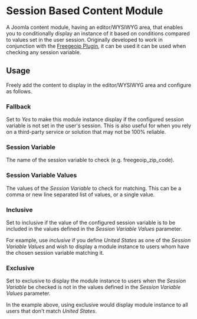 # Session Based Content Module
A Joomla content module, having an editor/WYSIWYG area, that enables you to conditionally display an instance of it based on conditions compared to values set in the user session. Originally developed to work in conjunction with the [Freegeoip Plugin](https://github.com/betweenbrain/Freegeoip-Plugin), it can be used it can be used when checking any session variable.

## Usage
Freely add the content to display in the editor/WYSIWYG area and configure as follows.

### Fallback
Set to *Yes* to make this module instance display if the configured session variable is not set in the user's session. This is also useful for when you rely on a third-party service or solution that may not be 100% reliable.

### Session Variable
The name of the session variable to check (e.g. freegeoip_zip_code).

### Session Variable Values
The values of the *Session Variable* to check for matching. This can be a comma or new line separated list of values, or a single value.  

### Inclusive
Set to inclusive if the value of the configured session variable is to be included in the values defined in the *Session Variable Values* parameter. 

For example, use *inclusive* if you define *United States* as one of the *Session Variable Values* and wish to display a module instance to users whom have the chosen session variable matching it.
 
### Exclusive
Set to exclusive to display the module instance to users when the *Session Variable* be checked is not in the values defined in the *Session Variable Values* parameter.

In the example above, using exclusive would display module instance to all users that don't match *United States*.
